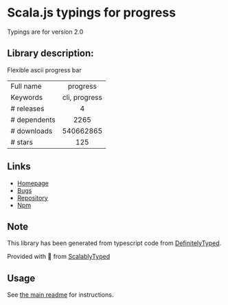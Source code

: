 
# Scala.js typings for progress

Typings are for version 2.0

## Library description:
Flexible ascii progress bar

|                    |                 |
| ------------------ | :-------------: |
| Full name          | progress |
| Keywords           | cli, progress |
| # releases         | 4 |
| # dependents       | 2265 |
| # downloads        | 540662865 |
| # stars            | 125 |

## Links
- [Homepage](https://github.com/visionmedia/node-progress#readme)
- [Bugs](https://github.com/visionmedia/node-progress/issues)
- [Repository](https://github.com/visionmedia/node-progress)
- [Npm](https://www.npmjs.com/package/progress)
    


## Note
This library has been generated from typescript code from [DefinitelyTyped](https://definitelytyped.org).

Provided with :purple_heart: from [ScalablyTyped](https://github.com/oyvindberg/ScalablyTyped)

## Usage
See [the main readme](../../readme.md) for instructions.


